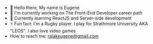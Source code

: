 
- 👋 Hello there, My name is Eugene
- 🌱 I'm currently working on The Front-End Developer career path
- 🌱 Currently learning ReactJS and Server-side development
- ⚡️ Fun fact: I'm a Rugby player. I play for Strathmore University AKA "LEOS". I also love video games
- How to reach me: ralakeugene@gmail.com

<!---
RalakEugene/RalakEugene is a ✨ special ✨ repository because its `README.md` (this file) appears on your GitHub profile.
You can click the Preview link to take a look at your changes.
--->
